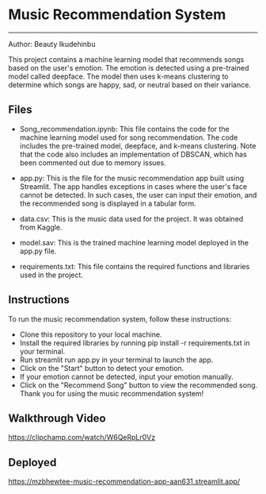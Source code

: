 # Music Recommendation System
---
Author: Beauty Ikudehinbu

This project contains a machine learning model that recommends songs based on the user's emotion. The emotion is detected using a pre-trained model called deepface. The model then uses k-means clustering to determine which songs are happy, sad, or neutral based on their variance.

## Files
- Song_recommendation.ipynb: This file contains the code for the machine learning model used for song recommendation. The code includes the pre-trained model, deepface, and k-means clustering. Note that the code also includes an implementation of DBSCAN, which has been commented out due to memory issues.

- app.py: This is the file for the music recommendation app built using Streamlit. The app handles exceptions in cases where the user's face cannot be detected. In such cases, the user can input their emotion, and the recommended song is displayed in a tabular form.

- data.csv: This is the music data used for the project. It was obtained from Kaggle.

- model.sav: This is the trained machine learning model deployed in the app.py file.

- requirements.txt: This file contains the required functions and libraries used in the project.

## Instructions
To run the music recommendation system, follow these instructions:

* Clone this repository to your local machine.
* Install the required libraries by running pip install -r requirements.txt in your terminal.
* Run streamlit run app.py in your terminal to launch the app.
* Click on the "Start" button to detect your emotion.
* If your emotion cannot be detected, input your emotion manually.
* Click on the "Recommend Song" button to view the recommended song.
Thank you for using the music recommendation system!

## Walkthrough Video
https://clipchamp.com/watch/W6QeRpLr0Vz

## Deployed 
https://mzbhewtee-music-recommendation-app-aan631.streamlit.app/ 



